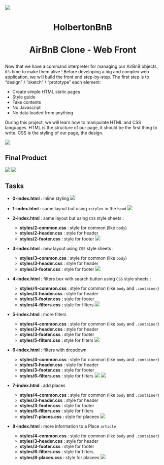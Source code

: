 ![](https://i.imgur.com/GM1iQ0P.png)

# <p align = "center">HolbertonBnB</p>

# <p align = "center">AirBnB Clone - Web Front</p>

Now that we have a command interpreter for managing our AirBnB objects, it’s time to make them alive !
Before developing a big and complex web application, we will build the front end step-by-step.
The first step is to “design” / “sketch” / “prototype” each element:
- Create simple HTML static pages
- Style guide
- Fake contents
- No Javascript
- No data loaded from anything

During this project, we will learn how to manipulate HTML and CSS languages. HTML is the structure of our page, it should be the first thing to write. CSS is the styling of our page, the design.

![](https://i.imgur.com/rYb38nT.png)

## Final Product
![](https://i.imgur.com/mk0NQZk.png)
![](https://i.imgur.com/qlXDS89.png)

## Tasks
- **0-index.html** : Inline styling
![](https://i.imgur.com/nq4Ovd2.png)

- **1-index.html** : same layout but using `<style>` in the `head`
![](https://i.imgur.com/nq4Ovd2.png)

- **2-index.html** : same layout but using `CSS` style sheets :
    - **styles/2-common.css** : style for common (like `body`)
    - **styles/2-header.css** : style for header
    - **styles/2-footer.css** : style for footer
![](https://i.imgur.com/nq4Ovd2.png)

- **3-index.html** : new layout using `CSS` style sheets :
    - **styles/3-common.css** : style for common (like `body`)
    - **styles/3-header.css** : style for header
    - **styles/3-footer.css** : style for footer
![](https://i.imgur.com/5KZowqR.png)

- **4-index.html** : filters box with search button using `CSS` style sheets :
    - **styles/4-common.css** : style for common (like `body` and `.container`)
    - **styles/3-header.css** : style for header
    - **styles/3-footer.css** : style for footer
    - **styles/4-filters.css** : style for filters
![](https://i.imgur.com/QSyda9b.png)

- **5-index.html** : more filters
    - **styles/4-common.css** : style for common (like `body` and `.container`)
    - **styles/3-header.css** : style for header
    - **styles/3-footer.css** : style for footer
    - **styles/5-filters.css** : style for filters
![](https://i.imgur.com/aMhwaTb.png)

- **6-index.html** : filters with dropdown
    - **styles/4-common.css** : style for common (like `body` and `.container`)
    - **styles/3-header.css** : style for header
    - **styles/3-footer.css** : style for footer
    - **styles/6-filters.css** : style for filters
![](https://i.imgur.com/ia9QIz0.png)
![](https://i.imgur.com/HIX8a6K.png)

- **7-index.html** : add places
    - **styles/4-common.css** : style for common (like `body` and `.container`)
    - **styles/3-header.css** : style for header
    - **styles/3-footer.css** : style for footer
    - **styles/6-filters.css** : style for filters
    - **styles/7-places.css** : style for placees
![](https://i.imgur.com/wYdEkfZ.png)

- **8-index.html** : more information to a Place `article`
    - **styles/4-common.css** : style for common (like `body` and `.container`)
    - **styles/3-header.css** : style for header
    - **styles/3-footer.css** : style for footer
    - **styles/6-filters.css** : style for filters
    - **styles/8-places.css** : style for placees
![](https://i.imgur.com/XF4HZea.png)

